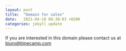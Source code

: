 ```yaml
---
layout: post
title:  "Domain for sales"
date:   2021-04-18 08:30:03 +0200
categories: jekyll update
---
```

If you are interested in this domain please contact us at biuro@timecamp.com
